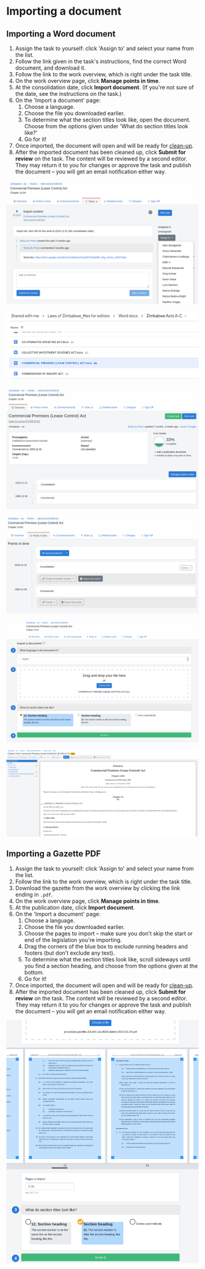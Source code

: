# Importing a document

## Importing a Word document

1. Assign the task to yourself: click 'Assign to' and select your name from the list.
2. Follow the link given in the task's instructions, find the correct Word document, and download it.
3. Follow the link to the work overview, which is right under the task title.
4. On the work overview page, click **Manage points in time**.
5. At the consolidation date, click **Import document**. (If you're not sure of the date, see the instructions on the task.)
6. On the 'Import a document' page:
   1. Choose a language.
   2. Choose the file you downloaded earlier.
   3. To determine what the section titles look like, open the document. Choose from the options given under 'What do section titles look like?'
   4. Go for it!
7. Once imported, the document will open and will be ready for [clean-up](cleaning-up-an-import.md).
8. After the imported document has been cleaned up, click **Submit for review** on the task. The content will be reviewed by a second editor. They may return it to you for changes or approve the task and publish the document – you will get an email notification either way.

![](<../.gitbook/assets/image (173).png>)

![](<../.gitbook/assets/image (145).png>)

![](<../.gitbook/assets/image (158).png>)

![](<../.gitbook/assets/image (148).png>)

![](<../.gitbook/assets/image (146).png>)

![](<../.gitbook/assets/image (156).png>)

## Importing a Gazette PDF

1. Assign the task to yourself: click 'Assign to' and select your name from the list.
2. Follow the link to the work overview, which is right under the task title.
3. Download the gazette from the work overview by clicking the link ending in `.pdf`.
4. On the work overview page, click **Manage points in time**.
5. At the publication date, click **Import document**.
6. On the 'Import a document' page:
   1. Choose a language.
   2. Choose the file you downloaded earlier.
   3. Choose the pages to import –  make sure you don't skip the start or end of the legislation you're importing.
   4. Drag the corners of the blue box to exclude running headers and footers (but don't exclude any text).
   5. To determine what the section titles look like, scroll sideways until you find a section heading, and choose from the options given at the bottom.
   6. Go for it!
7. Once imported, the document will open and will be ready for [clean-up](cleaning-up-an-import.md).
8. After the imported document has been cleaned up, click **Submit for review** on the task. The content will be reviewed by a second editor. They may return it to you for changes or approve the task and publish the document – you will get an email notification either way.



![](<../.gitbook/assets/image (46).png>)



